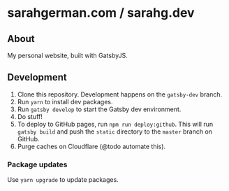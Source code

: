 # sarahgerman.com / sarahg.dev

## About

My personal website, built with GatsbyJS.

## Development

1. Clone this repository. Development happens on the `gatsby-dev` branch.
2. Run `yarn` to install dev packages.
3. Run `gatsby develop` to start the Gatsby dev environment.
4. Do stuff!
5. To deploy to GitHub pages, run `npm run deploy:github`. This will run `gatsby build`
and push the `static` directory to the `master` branch on GitHub.
6. Purge caches on Cloudflare (@todo automate this).

### Package updates
Use `yarn upgrade` to update packages.
